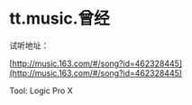 
# tt.music.曾经

试听地址：

[http://music.163.com/#/song?id=462328445](http://music.163.com/#/song?id=462328445)

Tool: Logic Pro X
